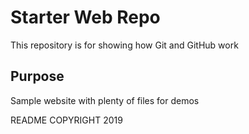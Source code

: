 # Starter Web Repo

This repository is for showing how Git and GitHub work

## Purpose

Sample website with plenty of files for demos

README COPYRIGHT 2019
